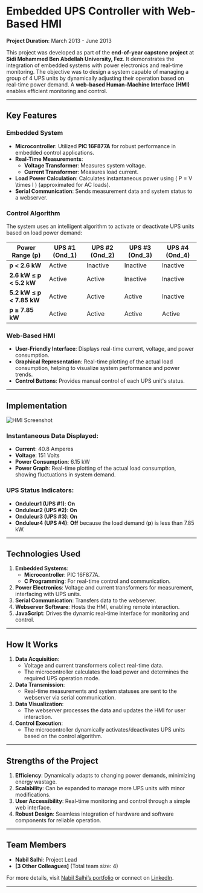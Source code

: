 # Embedded UPS Controller with Web-Based HMI

**Project Duration**: March 2013 - June 2013  

This project was developed as part of the **end-of-year capstone project** at **Sidi Mohammed Ben Abdellah University, Fez**. It demonstrates the integration of embedded systems with power electronics and real-time monitoring. The objective was to design a system capable of managing a group of 4 UPS units by dynamically adjusting their operation based on real-time power demand. A **web-based Human-Machine Interface (HMI)** enables efficient monitoring and control.

---

## Key Features

### Embedded System
- **Microcontroller**: Utilized **PIC 16F877A** for robust performance in embedded control applications.
- **Real-Time Measurements**:
  - **Voltage Transformer**: Measures system voltage.
  - **Current Transformer**: Measures load current.
- **Load Power Calculation**: Calculates instantaneous power using \( P = V \times I \) (approximated for AC loads).
- **Serial Communication**: Sends measurement data and system status to a webserver.

### Control Algorithm
The system uses an intelligent algorithm to activate or deactivate UPS units based on load power demand:

| Power Range (p)      | UPS #1 (Ond_1) | UPS #2 (Ond_2) | UPS #3 (Ond_3) | UPS #4 (Ond_4) |
|-----------------------|----------------|----------------|----------------|----------------|
| **p < 2.6 kW**       | Active         | Inactive       | Inactive       | Inactive       |
| **2.6 kW ≤ p < 5.2 kW** | Active         | Active         | Inactive       | Inactive       |
| **5.2 kW ≤ p < 7.85 kW**| Active         | Active         | Active         | Inactive       |
| **p ≥ 7.85 kW**       | Active         | Active         | Active         | Active         |

### Web-Based HMI
- **User-Friendly Interface**: Displays real-time current, voltage, and power consumption.
- **Graphical Representation**: Real-time plotting of the actual load consumption, helping to visualize system performance and power trends.
- **Control Buttons**: Provides manual control of each UPS unit's status.

---

## Implementation

![HMI Screenshot](https://github.com/user-attachments/assets/3588260b-6f96-4e27-ad4a-6b4b007b1821)

### Instantaneous Data Displayed:
- **Current**: 40.8 Amperes
- **Voltage**: 151 Volts
- **Power Consumption**: 6.15 kW
- **Power Graph**: Real-time plotting of the actual load consumption, showing fluctuations in system demand.

### UPS Status Indicators:
- **Onduleur1 (UPS #1)**: **On**
- **Onduleur2 (UPS #2)**: **On**
- **Onduleur3 (UPS #3)**: **On**
- **Onduleur4 (UPS #4)**: **Off** because the load demand (**p**) is less than 7.85 kW.

---

## Technologies Used
1. **Embedded Systems**: 
   - **Microcontroller**: PIC 16F877A.
   - **C Programming**: For real-time control and communication.
2. **Power Electronics**: Voltage and current transformers for measurement, interfacing with UPS units.
3. **Serial Communication**: Transfers data to the webserver.
4. **Webserver Software**: Hosts the HMI, enabling remote interaction.
5. **JavaScript**: Drives the dynamic real-time interface for monitoring and control.

---

## How It Works
1. **Data Acquisition**:
   - Voltage and current transformers collect real-time data.
   - The microcontroller calculates the load power and determines the required UPS operation mode.
2. **Data Transmission**:
   - Real-time measurements and system statuses are sent to the webserver via serial communication.
3. **Data Visualization**:
   - The webserver processes the data and updates the HMI for user interaction.
4. **Control Execution**:
   - The microcontroller dynamically activates/deactivates UPS units based on the control algorithm.

---

## Strengths of the Project
1. **Efficiency**: Dynamically adapts to changing power demands, minimizing energy wastage.
2. **Scalability**: Can be expanded to manage more UPS units with minor modifications.
3. **User Accessibility**: Real-time monitoring and control through a simple web interface.
4. **Robust Design**: Seamless integration of hardware and software components for reliable operation.

---

## Team Members
- **Nabil Salhi**: Project Lead
- **[3 Other Colleagues]** (Total team size: 4)

For more details, visit [Nabil Salhi’s portfolio](https://salhina.github.io/) or connect on [LinkedIn](https://www.linkedin.com/in/nabil-salhi).

---

